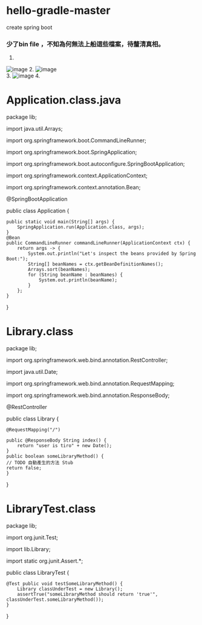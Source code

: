 # hello-gradle-master
create spring boot 

### 少了bin file ，不知為何無法上船這些檔案，待釐清真相。
1.
![image](https://user-images.githubusercontent.com/19975383/47081718-05af9b00-d23e-11e8-8dad-0518d6d30c65.png)
2.
![image](https://user-images.githubusercontent.com/19975383/47081844-558e6200-d23e-11e8-9560-161cf6528e5b.png)             
3.
![image](https://user-images.githubusercontent.com/19975383/47081943-ae5dfa80-d23e-11e8-8e43-b80798aafb99.png)
4.

# Application.class.java

package lib;

import java.util.Arrays;

import org.springframework.boot.CommandLineRunner;

import org.springframework.boot.SpringApplication;

import org.springframework.boot.autoconfigure.SpringBootApplication;

import org.springframework.context.ApplicationContext;

import org.springframework.context.annotation.Bean;



@SpringBootApplication



public class Application {


    public static void main(String[] args) {
        SpringApplication.run(Application.class, args);
    }
    @Bean
    public CommandLineRunner commandLineRunner(ApplicationContext ctx) {
        return args -> {
            System.out.println("Let's inspect the beans provided by Spring Boot:");
            String[] beanNames = ctx.getBeanDefinitionNames();
            Arrays.sort(beanNames);
            for (String beanName : beanNames) {
                System.out.println(beanName);
            }
        };
    }	
}



# Library.class

package lib;


import org.springframework.web.bind.annotation.RestController;

import java.util.Date;

import org.springframework.web.bind.annotation.RequestMapping;

import org.springframework.web.bind.annotation.ResponseBody;

@RestController



public class Library {

    @RequestMapping("/")
    
    public @ResponseBody String index() {
        return "user is tiro" + new Date();
    }
    public boolean someLibraryMethod() {
	// TODO 自動產生的方法 Stub
	return false;
	}
}



# LibraryTest.class

package lib;

import org.junit.Test;

import lib.Library;

import static org.junit.Assert.*;

public class LibraryTest {

    @Test public void testSomeLibraryMethod() {
        Library classUnderTest = new Library();
        assertTrue("someLibraryMethod should return 'true'", classUnderTest.someLibraryMethod());
    }
}
